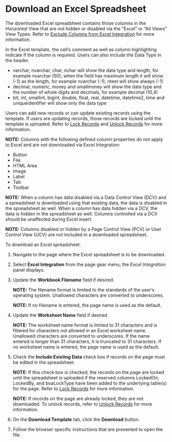 # Download an Excel Spreadsheet

The downloaded Excel spreadsheet contains those columns in the
*Horizontal* View that are not hidden or disabled via the “Excel” or
“All Views” View Types. Refer to [Exclude Columns from Excel
Integration](../Sys_Admin/Use_Cases/Exclude%20Columns%20Excel%20Integration.htm)
for more information.

In the Excel template, the cell’s comment as well as column highlighting
indicate if the column is required. Users can also include the Data Type
in the header.

  - varchar, nvarchar, char, nchar will show the data type and length,
    for example nvarchar (50), when the field has maximum length it will
    show (-1) as the length, for example nvarchar (-1), ntext will show
    always (-1)
  - decimal, numeric, money and smallmoney will show the data type and
    the number of whole digits and decimals, for example decimal (10,4)
  - bit, int, smallint, bigint, double, float, real, datetime,
    datetime2, time and uniqueidentifier will show only the data type

Users can add new records or can update existing records using the
template. If users are updating records, those records are locked until
the template is uploaded. Refer to [Lock Records](Lock_Records.htm) and
[Unlock Records](Unlock_Records.htm) for more information.

**NOTE:** Columns with the following defined column properties do not
apply to Excel and are not downloaded via Excel Integration:

  - Button
  - File
  - HTML Area
  - Image
  - Label
  - Tab
  - Toolbar

**NOTE:** When a column has data disabled via a Data Control View (DCV)
and a spreadsheet is downloaded using that existing data, the data is
disabled in the spreadsheet as well. When a column has data hidden via a
DCV, the data is hidden in the spreadsheet as well. Columns controlled
via a DCV should be unaffected during Excel insert.

**NOTE:** Columns disabled or hidden by a Page Control View (PCV) or
User Control View (UCV) are not included in a downloaded spreadsheet.

To download an Excel spreadsheet:

1.  Navigate to the page where the Excel spreadsheet is to be
    downloaded.

2.  Select **Excel Integration** from the page gear menu; the *Excel
    Integration* panel displays.

3.  Update the **Workbook Filename** field if desired.
    
    **NOTE:** The filename format is limited to the standards of the
    user’s operating system. Unallowed characters are converted to
    underscores.
    
    **NOTE:** If no filename is entered, the page name is used as the
    default.

4.  Update the **Worksheet Name** field if desired.
    
    **NOTE:** The worksheet name format is limited to 31 characters and
    is filtered for characters not allowed in an Excel worksheet name.
    Unallowed characters are converted to underscores. If the name
    entered is longer than 31 characters, it is truncated to 31
    characters. If no worksheet name is entered, the page name is used
    as the default.

5.  Check the **Include Existing Data** check box if records on the page
    must be edited in the spreadsheet.
    
    **NOTE:** If this check box is checked, the records on the page are
    locked until the spreadsheet is uploaded if the reserved columns
    LockedOn, LockedBy, and boaLockType have been added to the
    underlying table(s) for the page. Refer to [Lock
    Records](Lock_Records.htm) for more information.
    
    **NOTE:** If records on the page are already locked, they are not
    downloaded. To unlock records, refer to [Unlock
    Records](Unlock_Records.htm) for more information.

6.  On the **Download Template** tab, click the **Download** button.

7.  Follow the browser specific instructions that are presented to open
    the file.
